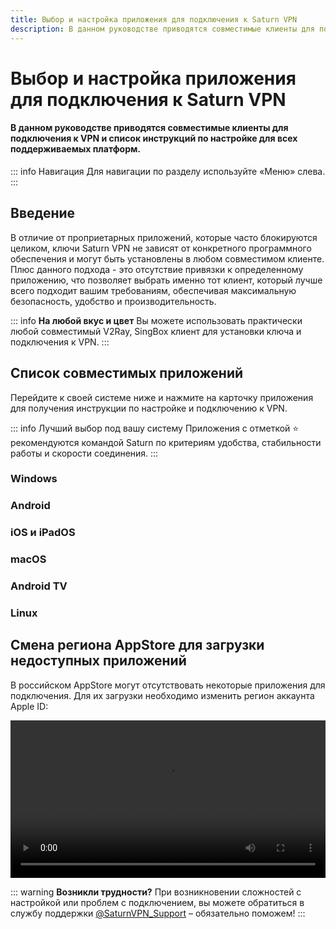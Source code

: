 ```yaml
---
title: Выбор и настройка приложения для подключения к Saturn VPN
description: В данном руководстве приводятся совместимые клиенты для подключения к VPN и список инструкций по настройке для всех поддерживаемых платформ.
---
```


# Выбор и настройка приложения для подключения к Saturn VPN
#### В данном руководстве приводятся совместимые клиенты для подключения к VPN и список инструкций по настройке для всех поддерживаемых платформ.

::: info Навигация
Для навигации по разделу используйте «Меню» слева.
:::

## Введение

В отличие от проприетарных приложений, которые часто блокируются целиком, ключи Saturn VPN не зависят от конкретного программного обеспечения и могут быть установлены в любом совместимом клиенте. Плюс данного подхода - это отсутствие привязки к определенному приложению, что позволяет выбрать именно тот клиент, который лучше всего подходит вашим требованиям, обеспечивая максимальную безопасность, удобство и производительность. 

::: info **На любой вкус и цвет** 
Вы можете использовать практически любой совместимый V2Ray, SingBox клиент для установки ключа и подключения к VPN.
:::

## Список совместимых приложений

Перейдите к своей системе ниже и нажмите на карточку приложения для получения инструкции по настройке и подключению к VPN.

::: info Лучший выбор под вашу систему
Приложения с отметкой ⭐ рекомендуются командой Saturn по критериям удобства, стабильности работы и скорости соединения.
:::

### Windows

<CompactCards :cards="[
  {
    title: '⭐ v2RayTun',
    image: '/pages/windows/v2raytun.webp',
    link: '/setup-guide/windows/v2raytun'
  },
  {
    title: 'Hiddify',
    image: '/pages/windows/hiddify.webp',
    link: '/setup-guide/windows/hiddify'
  },
  {
    title: 'NekoRay',
    image: '/pages/windows/nekoray.webp',
    link: '/setup-guide/windows/nekoray'
  },
  {
    title: 'v2rayN',
    image: '/pages/windows/v2rayn.webp',
    link: '/setup-guide/windows/v2rayn'
  },
]" />

### Android

<CompactCards :cards="[
  {
    title: '⭐ v2RayTun',
    image: '/pages/android/v2raytun.webp',
    link: '/setup-guide/android/v2raytun'
  },
  {
    title: 'Happ',
    image: '/pages/android/happ.webp',
    link: '/setup-guide/android/happ'
  },
  {
    title: 'Hiddify',
    image: '/pages/android/hiddify.webp',
    link: '/setup-guide/android/hiddify'
  },
  {
    title: 'NekoRay',
    image: '/pages/android/nekoray.webp',
    link: '/setup-guide/android/nekoray'
  },
  {
    title: 'v2RayNG',
    image: '/pages/android/v2rayng.webp',
    link: '/setup-guide/android/v2rayng'
  },
  {
    title: 'V2Box',
    image: '/pages/android/v2box.webp',
    link: '/setup-guide/android/v2box'
  },
]" />

### iOS и iPadOS

<CompactCards :cards="[
  {
    title: '⭐ Streisand',
    image: '/pages/ios/streisand.webp',
    link: '/setup-guide/ios/streisand'
  },
  {
    title: 'v2RayTun',
    image: '/pages/ios/v2raytun.webp',
    link: '/setup-guide/ios/v2raytun'
  },
  {
    title: 'Happ',
    image: '/pages/ios/happ.webp',
    link: '/setup-guide/ios/happ'
  },
  {
    title: 'Hiddify',
    image: '/pages/ios/hiddify.webp',
    link: '/setup-guide/ios/hiddify'
  },
  {
    title: 'V2Box',
    image: '/pages/ios/v2box.webp',
    link: '/setup-guide/ios/v2box'
  },
]" />

### macOS

<CompactCards :cards="[
  {
    title: '⭐ v2RayTun',
    image: '/pages/macos/v2raytun.webp',
    link: '/setup-guide/macos/v2raytun'
  },
  {
    title: 'Happ',
    image: '/pages/macos/happ.webp',
    link: '/setup-guide/macos/happ'
  },
  {
    title: 'Hiddify',
    image: '/pages/macos/hiddify.webp',
    link: '/setup-guide/macos/hiddify'
  },
  {
    title: 'V2Box',
    image: '/pages/macos/v2box.webp',
    link: '/setup-guide/macos/v2box'
  },
]" />

### Android TV
<CompactCards :cards="[
  {
    title: '⭐ v2RayTun',
    image: '/pages/androidtv/v2raytun.webp',
    link: '/setup-guide/androidtv/v2raytun'
  },
  {
    title: 'Hiddify',
    image: '/pages/androidtv/hiddify.webp',
    link: '/setup-guide/androidtv/hiddify'
  }
]" />

### Linux
<CompactCards :cards="[
  {
    title: '⭐ NekoRay',
    image: '/pages/linux/nekoray.webp',
    link: '/setup-guide/linux/nekoray'
  }
]" />

## Смена региона AppStore для загрузки недоступных приложений

В российском AppStore могут отсутствовать некоторые приложения для подключения. Для их загрузки необходимо изменить регион аккаунта Apple ID:

<video controls width="100%">
  <source src="/appstore.mp4" type="video/mp4">
  Ваш браузер не поддерживает видео.
</video>

::: warning **Возникли трудности?** 
При возникновении сложностей с настройкой или проблем с подключением, вы можете обратиться в службу поддержки [@SaturnVPN_Support](https://t.me/SaturnVPN_Support) – обязательно поможем!
:::

